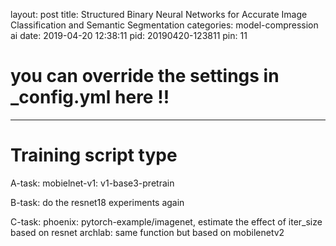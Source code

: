 layout: post
title: Structured Binary Neural Networks for Accurate Image Classification and Semantic Segmentation
categories: model-compression ai
date: 2019-04-20 12:38:11
pid: 20190420-123811
pin: 11
# you can override the settings in _config.yml here !!
---

# Training script type

A-task:
  mobielnet-v1: v1-base3-pretrain
  
B-task:
  do the resnet18 experiments again

C-task: 
  phoenix: pytorch-example/imagenet, estimate the effect of iter_size based on resnet
  archlab: same function but based on mobilenetv2


